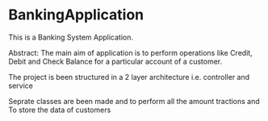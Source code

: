 # BankingApplication

This is a Banking System Application.

Abstract: The main aim of application is to perform operations like Credit, Debit and Check Balance for a particular account of a customer.

The project is been structured in a 2 layer architecture i.e. controller and service

Seprate classes are been made and to perform all the amount tractions and To store the data of customers
